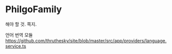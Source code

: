# PhilgoFamily

해야 할 것.
쪽지.

언어 번역 모듈
https://github.com/thruthesky/site/blob/master/src/app/providers/language.service.ts
